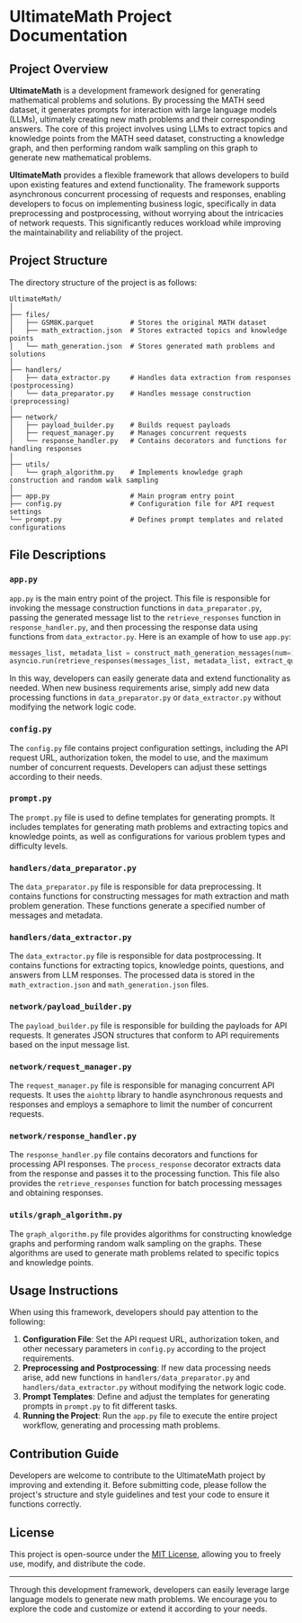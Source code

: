 # UltimateMath Project Documentation

## Project Overview

**UltimateMath** is a development framework designed for generating mathematical problems and solutions. By processing the MATH seed dataset, it generates prompts for interaction with large language models (LLMs), ultimately creating new math problems and their corresponding answers. The core of this project involves using LLMs to extract topics and knowledge points from the MATH seed dataset, constructing a knowledge graph, and then performing random walk sampling on this graph to generate new mathematical problems.

**UltimateMath** provides a flexible framework that allows developers to build upon existing features and extend functionality. The framework supports asynchronous concurrent processing of requests and responses, enabling developers to focus on implementing business logic, specifically in data preprocessing and postprocessing, without worrying about the intricacies of network requests. This significantly reduces workload while improving the maintainability and reliability of the project.

## Project Structure

The directory structure of the project is as follows:

```
UltimateMath/
│
├── files/
│   ├── GSM8K.parquet         # Stores the original MATH dataset
│   ├── math_extraction.json  # Stores extracted topics and knowledge points
│   └── math_generation.json  # Stores generated math problems and solutions
│
├── handlers/
│   ├── data_extractor.py     # Handles data extraction from responses (postprocessing)
│   └── data_preparator.py    # Handles message construction (preprocessing)
│
├── network/
│   ├── payload_builder.py    # Builds request payloads
│   ├── request_manager.py    # Manages concurrent requests
│   └── response_handler.py   # Contains decorators and functions for handling responses
│
├── utils/
│   └── graph_algorithm.py    # Implements knowledge graph construction and random walk sampling
│
├── app.py                    # Main program entry point
├── config.py                 # Configuration file for API request settings
└── prompt.py                 # Defines prompt templates and related configurations
```

## File Descriptions

### `app.py`

`app.py` is the main entry point of the project. This file is responsible for invoking the message construction functions in `data_preparator.py`, passing the generated message list to the `retrieve_responses` function in `response_handler.py`, and then processing the response data using functions from `data_extractor.py`. Here is an example of how to use `app.py`:

```python
messages_list, metadata_list = construct_math_generation_messages(num=100)
asyncio.run(retrieve_responses(messages_list, metadata_list, extract_question_and_answer))
```

In this way, developers can easily generate data and extend functionality as needed. When new business requirements arise, simply add new data processing functions in `data_preparator.py` or `data_extractor.py` without modifying the network logic code.

### `config.py`

The `config.py` file contains project configuration settings, including the API request URL, authorization token, the model to use, and the maximum number of concurrent requests. Developers can adjust these settings according to their needs.

### `prompt.py`

The `prompt.py` file is used to define templates for generating prompts. It includes templates for generating math problems and extracting topics and knowledge points, as well as configurations for various problem types and difficulty levels.

### `handlers/data_preparator.py`

The `data_preparator.py` file is responsible for data preprocessing. It contains functions for constructing messages for math extraction and math problem generation. These functions generate a specified number of messages and metadata.

### `handlers/data_extractor.py`

The `data_extractor.py` file is responsible for data postprocessing. It contains functions for extracting topics, knowledge points, questions, and answers from LLM responses. The processed data is stored in the `math_extraction.json` and `math_generation.json` files.

### `network/payload_builder.py`

The `payload_builder.py` file is responsible for building the payloads for API requests. It generates JSON structures that conform to API requirements based on the input message list.

### `network/request_manager.py`

The `request_manager.py` file is responsible for managing concurrent API requests. It uses the `aiohttp` library to handle asynchronous requests and responses and employs a semaphore to limit the number of concurrent requests.

### `network/response_handler.py`

The `response_handler.py` file contains decorators and functions for processing API responses. The `process_response` decorator extracts data from the response and passes it to the processing function. This file also provides the `retrieve_responses` function for batch processing messages and obtaining responses.

### `utils/graph_algorithm.py`

The `graph_algorithm.py` file provides algorithms for constructing knowledge graphs and performing random walk sampling on the graphs. These algorithms are used to generate math problems related to specific topics and knowledge points.

## Usage Instructions

When using this framework, developers should pay attention to the following:

1. **Configuration File**: Set the API request URL, authorization token, and other necessary parameters in `config.py` according to the project requirements.
2. **Preprocessing and Postprocessing**: If new data processing needs arise, add new functions in `handlers/data_preparator.py` and `handlers/data_extractor.py` without modifying the network logic code.
3. **Prompt Templates**: Define and adjust the templates for generating prompts in `prompt.py` to fit different tasks.
4. **Running the Project**: Run the `app.py` file to execute the entire project workflow, generating and processing math problems.

## Contribution Guide

Developers are welcome to contribute to the UltimateMath project by improving and extending it. Before submitting code, please follow the project's structure and style guidelines and test your code to ensure it functions correctly.

## License

This project is open-source under the [MIT License](LICENSE), allowing you to freely use, modify, and distribute the code.

---

Through this development framework, developers can easily leverage large language models to generate new math problems. We encourage you to explore the code and customize or extend it according to your needs.
